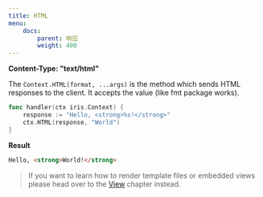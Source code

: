 ```yaml
---
title: HTML
menu:
    docs:
        parent: 响应
        weight: 400
---
```


**Content-Type: "text/html"**

The `Context.HTML(format, ...args)` is the method which sends HTML responses to the client. It accepts the value (like fmt package works).

```go
func handler(ctx iris.Context) {
    response := "Hello, <strong>%s!</strong>"
    ctx.HTML(response, "World")
}
```

**Result**

```html
Hello, <strong>World!</strong>
```

> If you want to learn how to render template files or embedded views please head over to the [View](../view) chapter instead.
